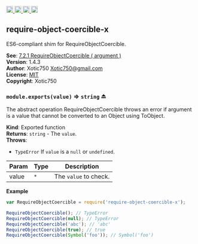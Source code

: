 <a href="https://travis-ci.org/Xotic750/require-object-coercible-x"
   title="Travis status">
<img
   src="https://travis-ci.org/Xotic750/require-object-coercible-x.svg?branch=master"
   alt="Travis status" height="18"/>
</a>
<a href="https://david-dm.org/Xotic750/require-object-coercible-x"
   title="Dependency status">
<img src="https://david-dm.org/Xotic750/require-object-coercible-x.svg"
   alt="Dependency status" height="18"/>
</a>
<a href="https://david-dm.org/Xotic750/require-object-coercible-x#info=devDependencies"
   title="devDependency status">
<img src="https://david-dm.org/Xotic750/require-object-coercible-x/dev-status.svg"
   alt="devDependency status" height="18"/>
</a>
<a href="https://badge.fury.io/js/require-object-coercible-x" title="npm version">
<img src="https://badge.fury.io/js/require-object-coercible-x.svg"
   alt="npm version" height="18"/>
</a>
<a name="module_require-object-coercible-x"></a>

## require-object-coercible-x
ES6-compliant shim for RequireObjectCoercible.

**See**: [7.2.1 RequireObjectCoercible ( argument )](http://www.ecma-international.org/ecma-262/6.0/#sec-requireobjectcoercible)  
**Version**: 1.4.3  
**Author**: Xotic750 <Xotic750@gmail.com>  
**License**: [MIT](&lt;https://opensource.org/licenses/MIT&gt;)  
**Copyright**: Xotic750  
<a name="exp_module_require-object-coercible-x--module.exports"></a>

### `module.exports(value)` ⇒ <code>string</code> ⏏
The abstract operation RequireObjectCoercible throws an error if argument
is a value that cannot be converted to an Object using ToObject.

**Kind**: Exported function  
**Returns**: <code>string</code> - The `value`.  
**Throws**:

- <code>TypeError</code> If `value` is a `null` or `undefined`.


| Param | Type | Description |
| --- | --- | --- |
| value | <code>\*</code> | The `value` to check. |

**Example**  
```js
var RequireObjectCoercible = require('require-object-coercible-x');

RequireObjectCoercible(); // TypeError
RequireObjectCoercible(null); // TypeError
RequireObjectCoercible('abc'); // 'abc'
RequireObjectCoercible(true); // true
RequireObjectCoercible(Symbol('foo')); // Symbol('foo')
```

